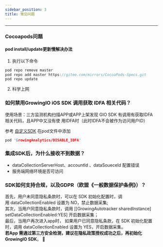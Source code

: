 ```yaml
---
sidebar_position: 3
title: 常见问题
---
```

--------------

### Cocoapods问题

#### pod install/update更新慢解决办法
1. 执行以下命令
```c
pod repo remove master
pod repo add master https://gitee.com/mirrors/CocoaPods-Specs.git
pod repo update
```
2. 科学上网

### 如何禁用GrowingIO iOS SDK 调用获取 IDFA 相关代码？
使用场景：三方监测机构扫描APP或APP上架发现 GIO SDK 有调用有获取IDFA 相关代码，且APP中又没有使   用IDFA时（此时IDFA不会被作为访问用户ID）

参考 [自定义SDK](/docs/ios/develop/custom_sdk#配置项) 在pod文件中添加 
```c
pod 'GrowingAnalytics/DISABLE_IDFA'
```

### 集成SDK后，为什么接收不到数据？
* dataCollectionServerHost、accountId 、dataSoueceId 配置错误
* 服务端网络环境是否可访问

### SDK如何支持合规，以及GDPR（欧盟《一般数据保护条例》）？

首先，用户未同意隐私条款时，可以在 SDK 初始化配置时，调用 dataCollectionEnabled 设置为 NO，禁止数据采集;<br/>
其次，当用户同意隐私条款时，调用 [[GrowingAutotracker sharedInstance] setDataCollectionEnabled:YES] 开启数据采集；<br/>
最后，当用户再次进入app时， 如果用户已同意隐私条款，在 SDK 初始化配置时，调用 dataCollectionEnabled 设置为 YES，开启数据采集。<br/>
**若App 需通过第三方安全检测，建议在隐私政策授权成功之后，再初始化 GrowingIO SDK**。

